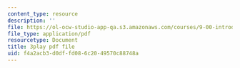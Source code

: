 ```yaml
---
content_type: resource
description: ''
file: https://ol-ocw-studio-app-qa.s3.amazonaws.com/courses/9-00-introduction-to-psychology-fall-2004/f4a2acb3d0dffd086c2049570c88748a_10492.pdf
file_type: application/pdf
resourcetype: Document
title: 3play pdf file
uid: f4a2acb3-d0df-fd08-6c20-49570c88748a
---
```

